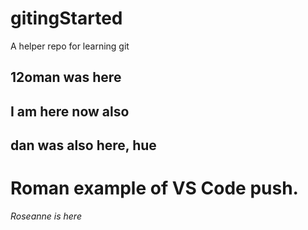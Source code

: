 # gitingStarted

A helper repo for learning git

## 12oman was here

## I am here now also

## dan was also here, hue

# Roman example of VS Code push.
_Roseanne is here_
